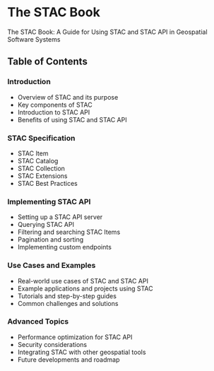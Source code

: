 # The STAC Book
The STAC Book: A Guide for Using STAC and STAC API in Geospatial Software Systems

## Table of Contents

### Introduction
* Overview of STAC and its purpose
* Key components of STAC
* Introduction to STAC API
* Benefits of using STAC and STAC API

### STAC Specification
* STAC Item
* STAC Catalog
* STAC Collection
* STAC Extensions
* STAC Best Practices

### Implementing STAC API
* Setting up a STAC API server
* Querying STAC API
* Filtering and searching STAC Items
* Pagination and sorting
* Implementing custom endpoints

### Use Cases and Examples
* Real-world use cases of STAC and STAC API
* Example applications and projects using STAC
* Tutorials and step-by-step guides
* Common challenges and solutions

### Advanced Topics
* Performance optimization for STAC API
* Security considerations
* Integrating STAC with other geospatial tools
* Future developments and roadmap

